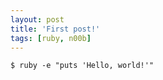 ```yaml
---
layout: post
title: 'First post!'
tags: [ruby, n00b]
---
```


```
$ ruby -e "puts 'Hello, world!'"
```
